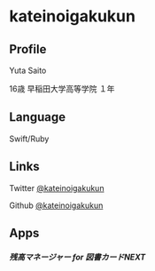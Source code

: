 # kateinoigakukun

## Profile

Yuta Saito

16歳 早稲田大学高等学院 １年

## Language

Swift/Ruby

## Links

Twitter [@kateinoigakukun](https://twitter.com/kateinoigakukun)

Github [@kateinoigakukun](https://github.com/kateinoigakukun)

## Apps

##### 残高マネージャー for 図書カードNEXT

<a href="https://itunes.apple.com/us/app/can-gaomaneja-for-tu-shukadonext/id1198097091?mt=8" style="display:inline-block;overflow:hidden;background:url(//linkmaker.itunes.apple.com/assets/shared/badges/ja-jp/appstore-lrg.svg) no-repeat;width:135px;height:40px;background-size:contain;"></a>